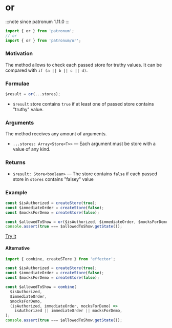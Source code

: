 # or

:::note since
patronum 1.11.0
:::

```ts
import { or } from 'patronum';
// or
import { or } from 'patronum/or';
```

### Motivation

The method allows to check each passed store for truthy values.
It can be compared with `if (a || b || c || d)`.

### Formulae

```ts
$result = or(...stores);
```

- `$result` store contains `true` if at least one of passed store contains "truthy" value.

### Arguments

The method receives any amount of arguments.

- `...stores: Array<Store<T>>` — Each argument must be store with a value of any kind.

### Returns

- `$result: Store<boolean>` — The store contains `false` if each passed store in `stores` contains "falsey" value

### Example

```ts
const $isAuthorized = createStore(true);
const $immediateOrder = createStore(false);
const $mocksForDemo = createStore(false);

const $allowedToShow = or($isAuthorized, $immediateOrder, $mocksForDemo);
console.assert(true === $allowedToShow.getState());
```

[Try it](https://share.effector.dev/H9cDYEp5)

#### Alternative

```ts
import { combine, createSTore } from 'effector';

const $isAuthorized = createStore(true);
const $immediateOrder = createStore(false);
const $mocksForDemo = createStore(false);

const $allowedToShow = combine(
  $isAuthorized,
  $immediateOrder,
  $mocksForDemo,
  (isAuthorized, immediateOrder, mocksForDemo) =>
    isAuthorized || immediateOrder || mocksForDemo,
);
console.assert(true === $allowedToShow.getState());
```
